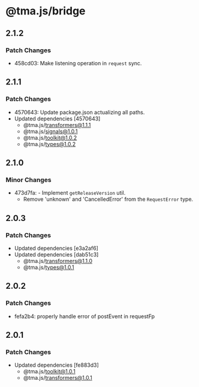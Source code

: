 # @tma.js/bridge

## 2.1.2

### Patch Changes

- 458cd03: Make listening operation in `request` sync.

## 2.1.1

### Patch Changes

- 4570643: Update package.json actualizing all paths.
- Updated dependencies [4570643]
  - @tma.js/transformers@1.1.1
  - @tma.js/signals@1.0.1
  - @tma.js/toolkit@1.0.2
  - @tma.js/types@1.0.2

## 2.1.0

### Minor Changes

- 473d7fa: - Implement `getReleaseVersion` util.
  - Remove 'unknown' and 'CancelledError' from the `RequestError` type.

## 2.0.3

### Patch Changes

- Updated dependencies [e3a2af6]
- Updated dependencies [dab51c3]
  - @tma.js/transformers@1.1.0
  - @tma.js/types@1.0.1

## 2.0.2

### Patch Changes

- fefa2b4: properly handle error of postEvent in requestFp

## 2.0.1

### Patch Changes

- Updated dependencies [fe883d3]
  - @tma.js/toolkit@1.0.1
  - @tma.js/transformers@1.0.1
